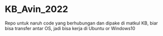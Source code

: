 # KB_Avin_2022
Repo untuk naruh code yang berhubungan dan dipake di matkul KB, biar bisa transfer antar OS, jadi bisa kerja di Ubuntu or Windows10
